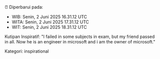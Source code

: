 ⏰ Diperbarui pada:
- WIB: Senin, 2 Juni 2025 16.31.12 UTC
- WITA: Senin, 2 Juni 2025 17.31.12 UTC
- WIT: Senin, 2 Juni 2025 18.31.12 UTC

Kutipan Inspiratif:
"I failed in some subjects in exam, but my friend passed in all. Now he is an engineer in microsoft and i am the owner of microsoft."


Kategori: inspirational

